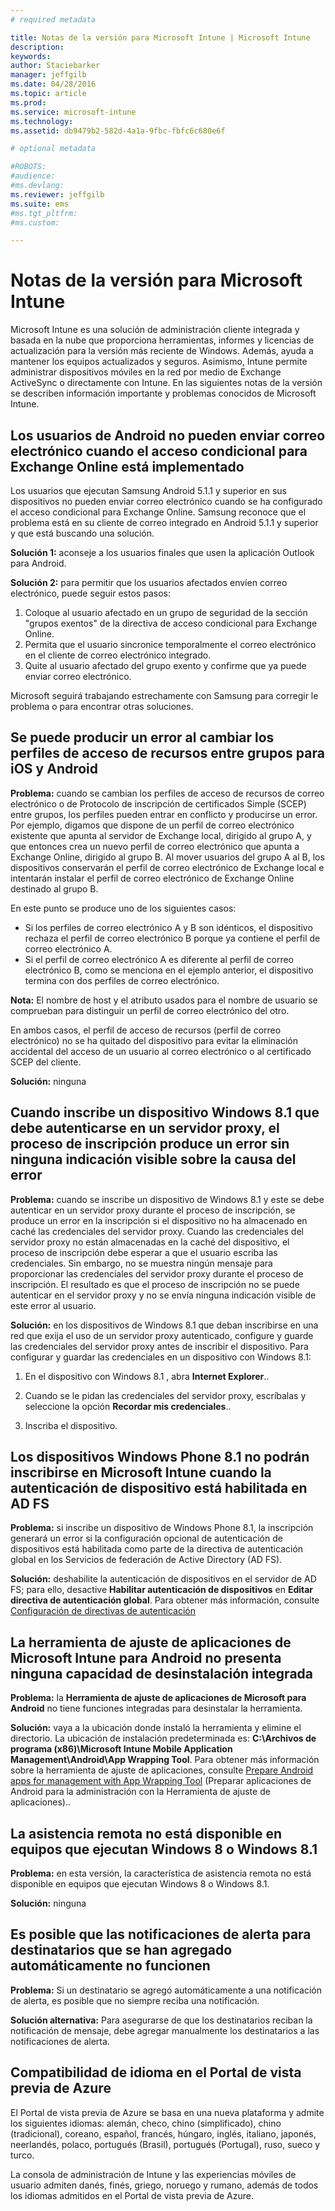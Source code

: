 ```yaml
---
# required metadata

title: Notas de la versión para Microsoft Intune | Microsoft Intune
description:
keywords:
author: Staciebarker
manager: jeffgilb
ms.date: 04/28/2016
ms.topic: article
ms.prod:
ms.service: microsoft-intune
ms.technology:
ms.assetid: db9479b2-582d-4a1a-9fbc-fbfc6c680e6f

# optional metadata

#ROBOTS:
#audience:
#ms.devlang:
ms.reviewer: jeffgilb
ms.suite: ems
#ms.tgt_pltfrm:
#ms.custom:

---
```


# Notas de la versión para Microsoft Intune
Microsoft Intune es una solución de administración cliente integrada y basada en la nube que proporciona herramientas, informes y licencias de actualización para la versión más reciente de Windows. Además, ayuda a mantener los equipos actualizados y seguros. Asimismo, Intune permite administrar dispositivos móviles en la red por medio de Exchange ActiveSync o directamente con Intune. En las siguientes notas de la versión se describen información importante y problemas conocidos de Microsoft Intune.


## Los usuarios de Android no pueden enviar correo electrónico cuando el acceso condicional para Exchange Online está implementado

Los usuarios que ejecutan Samsung Android 5.1.1 y superior en sus dispositivos no pueden enviar correo electrónico cuando se ha configurado el acceso condicional para Exchange Online. Samsung reconoce que el problema está en su cliente de correo integrado en Android 5.1.1 y superior y que está buscando una solución.

**Solución 1:** aconseje a los usuarios finales que usen la aplicación Outlook para Android.

**Solución 2:** para permitir que los usuarios afectados envíen correo electrónico, puede seguir estos pasos:

1. Coloque al usuario afectado en un grupo de seguridad de la sección "grupos exentos" de la directiva de acceso condicional para Exchange Online.
2. Permita que el usuario sincronice temporalmente el correo electrónico en el cliente de correo electrónico integrado.
3. Quite al usuario afectado del grupo exento y confirme que ya puede enviar correo electrónico.

Microsoft seguirá trabajando estrechamente con Samsung para corregir le problema o para encontrar otras soluciones.



## Se puede producir un error al cambiar los perfiles de acceso de recursos entre grupos para iOS y Android
**Problema:** cuando se cambian los perfiles de acceso de recursos de correo electrónico o de Protocolo de inscripción de certificados Simple (SCEP) entre grupos, los perfiles pueden entrar en conflicto y producirse un error. Por ejemplo, digamos que dispone de un perfil de correo electrónico existente que apunta al servidor de Exchange local, dirigido al grupo A, y que entonces crea un nuevo perfil de correo electrónico que apunta a Exchange Online, dirigido al grupo B. Al mover usuarios del grupo A al B, los dispositivos conservarán el perfil de correo electrónico de Exchange local e intentarán instalar el perfil de correo electrónico de Exchange Online destinado al grupo B.

En este punto se produce uno de los siguientes casos: 
* Si los perfiles de correo electrónico A y B son idénticos, el dispositivo rechaza el perfil de correo electrónico B porque ya contiene el perfil de correo electrónico A.
* Si el perfil de correo electrónico A es diferente al perfil de correo electrónico B, como se menciona en el ejemplo anterior, el dispositivo termina con dos perfiles de correo electrónico.

**Nota:** El nombre de host y el atributo usados para el nombre de usuario se comprueban para distinguir un perfil de correo electrónico del otro.

En ambos casos, el perfil de acceso de recursos (perfil de correo electrónico) no se ha quitado del dispositivo para evitar la eliminación accidental del acceso de un usuario al correo electrónico o al certificado SCEP del cliente.

**Solución:** ninguna

## Cuando inscribe un dispositivo Windows 8.1 que debe autenticarse en un servidor proxy, el proceso de inscripción produce un error sin ninguna indicación visible sobre la causa del error
**Problema:** cuando se inscribe un dispositivo de Windows 8.1 y este se debe autenticar en un servidor proxy durante el proceso de inscripción, se produce un error en la inscripción si el dispositivo no ha almacenado en caché las credenciales del servidor proxy. Cuando las credenciales del servidor proxy no están almacenadas en la caché del dispositivo, el proceso de inscripción debe esperar a que el usuario escriba las credenciales. Sin embargo, no se muestra ningún mensaje para proporcionar las credenciales del servidor proxy durante el proceso de inscripción. El resultado es que el proceso de inscripción no se puede autenticar en el servidor proxy y no se envía ninguna indicación visible de este error al usuario.

**Solución:** en los dispositivos de Windows 8.1 que deban inscribirse en una red que exija el uso de un servidor proxy autenticado, configure y guarde las credenciales del servidor proxy antes de inscribir el dispositivo. Para configurar y guardar las credenciales en un dispositivo con Windows 8.1:

1.  En el dispositivo con Windows 8.1 , abra **Internet Explorer**..

2.  Cuando se le pidan las credenciales del servidor proxy, escríbalas y seleccione la opción **Recordar mis credenciales**..

3.  Inscriba el dispositivo.

## Los dispositivos Windows Phone 8.1 no podrán inscribirse en Microsoft Intune cuando la autenticación de dispositivo está habilitada en AD FS
**Problema:** si inscribe un dispositivo de Windows Phone 8.1, la inscripción generará un error si la configuración opcional de autenticación de dispositivos está habilitada como parte de la directiva de autenticación global en los Servicios de federación de Active Directory (AD FS).

**Solución:** deshabilite la autenticación de dispositivos en el servidor de AD FS; para ello, desactive **Habilitar autenticación de dispositivos** en **Editar directiva de autenticación global**. Para obtener más información, consulte [Configuración de directivas de autenticación](http://technet.microsoft.com/library/dn486781.aspx)


## La herramienta de ajuste de aplicaciones de Microsoft Intune para Android no presenta ninguna capacidad de desinstalación integrada
**Problema:** la **Herramienta de ajuste de aplicaciones de Microsoft para Android** no tiene funciones integradas para desinstalar la herramienta.

**Solución:** vaya a la ubicación donde instaló la herramienta y elimine el directorio. La ubicación de instalación predeterminada es: **C:\Archivos de programa (x86)\Microsoft Intune Mobile Application Management\Android\App Wrapping Tool**. Para obtener más información sobre la herramienta de ajuste de aplicaciones, consulte [Prepare Android apps for management with App Wrapping Tool](/intune/deploy-use/prepare-android-apps-for-mobile-application-management-with-the-microsoft-intune-app-wrapping-tool) (Preparar aplicaciones de Android para la administración con la Herramienta de ajuste de aplicaciones)..

## La asistencia remota no está disponible en equipos que ejecutan Windows 8 o Windows 8.1
**Problema:** en esta versión, la característica de asistencia remota no está disponible en equipos que ejecutan Windows 8 o Windows 8.1.

**Solución:** ninguna

## Es posible que las notificaciones de alerta para destinatarios que se han agregado automáticamente no funcionen
**Problema:** Si un destinatario se agregó automáticamente a una notificación de alerta, es posible que no siempre reciba una notificación.

**Solución alternativa:** Para asegurarse de que los destinatarios reciban la notificación de mensaje, debe agregar manualmente los destinatarios a las notificaciones de alerta.

## Compatibilidad de idioma en el Portal de vista previa de Azure
El Portal de vista previa de Azure se basa en una nueva plataforma y admite los siguientes idiomas: alemán, checo, chino (simplificado), chino (tradicional), coreano, español, francés, húngaro, inglés, italiano, japonés, neerlandés, polaco, portugués (Brasil), portugués (Portugal), ruso, sueco y turco.

La consola de administración de Intune y las experiencias móviles de usuario admiten danés, finés, griego, noruego y rumano, además de todos los idiomas admitidos en el Portal de vista previa de Azure.


<!--HONumber=May16_HO1-->


